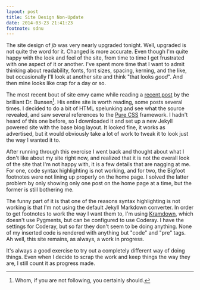 ```yaml
---
layout: post
title: Site Design Non-Update
date: 2014-03-23 21:41:23
footnote: sdnu
---
```


The site design of *jb* was very nearly upgraded tonight. Well, upgraded is not quite the word for it. Changed is more accurate. Even though I'm quite happy with the look and feel of the site, from time to time I get frustrated with one aspect of it or another. I've spent more time that I want to admit thinking about readability, fonts, font sizes, spacing, kerning, and the like, but occasionally I'll look at another site and think "that looks *good*". And then mine looks like crap for a day or so. 

The most recent bout of site envy came while reading a [recent post][1] by the brilliant Dr. Bunsen[^sdnu1]. His entire site is worth reading, some posts several times. I decided to do a bit of HTML spelunking and see what the source revealed, and saw several references to the [Pure CSS][2] framework. I hadn't heard of this one before, so I downloaded it and set up a new Jekyll powered site with the base blog layout. It looked fine, it works as advertised, but it would obviously take a lot of work to tweak it to look just the way I wanted it to. 

After running through this exercise I went back and thought about what I don't like about my site right now, and realized that it is not the overall look of the site that I'm not happy with, it is a few details that are nagging at me. For one, code syntax highlighting is not working, and for two, the Bigfoot footnotes were not lining up properly on the home page. I solved the latter problem by only showing only one post on the home page at a time, but the former is still bothering me.

The funny part of it is that one of the reasons syntax highlighting is not working is that I'm not using the default Jekyll Markdown converter. In order to get footnotes to work the way I want them to, I'm using [Kramdown][3], which doesn't use Pygments, but can be configured to use Coderay. I have the settings for Coderay, but so far they don't seem to be doing anything. None of my inserted code is rendered with anything but "code" and "pre" tags. Ah well, this site remains, as always, a work in progress. 

It's always a good exercise to try out a completely different way of doing things. Even when I decide to scrap the work and keep things the way they are, I still count it as progress made. 




[^sdnu1]: Whom, if you are not following, you certainly should.


[1]: http://www.drbunsen.org/ski-it-if-you-can-meta/
[2]: http://purecss.io
[3]: http://kramdown.gettalong.org
